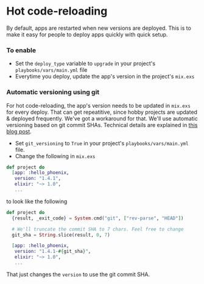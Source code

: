 # Hot code-reloading

By default, apps are restarted when new versions are deployed. This is to make it easy for people to deploy apps quickly with quick setup.

### To enable

* Set the `deploy_type` variable to `upgrade` in your project's `playbooks/vars/main.yml` file
* Everytime you deploy, update the app's version in the project's `mix.exs`


### Automatic versioning using git

For hot code-reloading, the app's version needs to be updated in `mix.exs` for every deploy. That can get repeatitive, since hobby projects are updated & deployed frequently. We've got a workaround for that. We'll use automatic versioning based on git commit SHAs. Technical details are explained in [this blog post](TODO).

* Set `git_versioning` to `True` in your project's `playbooks/vars/main.yml` file.
* Change the following in `mix.exs`

```elixir
def project do
  [app: :hello_phoenix,
   version: "1.4.1",
   elixir: "~> 1.0",
   ...
```

to look like the following

```elixir
def project do
  {result, _exit_code} = System.cmd("git", ["rev-parse", "HEAD"])

  # We'll truncate the commit SHA to 7 chars. Feel free to change
  git_sha = String.slice(result, 0, 7)

  [app: :hello_phoenix,
   version: "1.4.1-#{git_sha}",
   elixir: "~> 1.0",
   ...
```

That just changes the `version` to use the git commit SHA.
